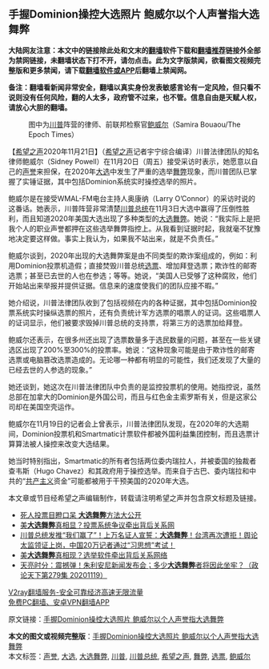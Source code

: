  <h2>手握Dominion操控大选照片 鲍威尔以个人声誉指大选舞弊</h2> <p class="notice"><b>大陆网友注意：本文中的链接除此处和文末的<a href="https://github.com/bannedbook/fanqiang" >翻墙</a>软件下载和<a href="https://github.com/killgcd/justmysocks/blob/master/README.md">翻墙推荐</a>链接外全部为禁网链接，未翻墙状态下打不开，请勿点击。此为文字版禁闻，欲看图文视频完整版和更多禁闻，请下载<a href="https://github.com/bannedbook/fanqiang">翻墙软件或APP</a>后翻墙上禁闻网。</p><p>备注：翻墙看新闻非常安全，翻墙以真实身份发表敏感言论有一定风险，但只看不说则没有任何风险，翻的人太多，政府管不过来，也不管。信息自由是天赋人权，请放心大胆的翻墙。</b></p>  <div class="entry"> <figure><figcaption>图中为<a href="https://www.bannedbook.org/bnews/tag/%e5%b7%9d%e6%99%ae/" class="st_tag internal_tag" rel="tag" title="标签 川普 下的日志">川普</a>阵营的律师、前联邦检察官<a href="https://www.bannedbook.org/bnews/tag/%e9%b2%8d%e5%a8%81%e5%b0%94/" class="st_tag internal_tag" rel="tag" title="标签 鲍威尔 下的日志">鲍威尔</a>（Samira Bouaou/The Epoch Times）</figcaption></figure> <p>【<span class='wp_keywordlink_affiliate'><a href="https://www.soundofhope.org" title="希望之声" target="_blank">希望之声</a></span>2020年11月21日】（<a href="https://www.bannedbook.org/bnews/tag/%e5%b8%8c%e6%9c%9b%e4%b9%8b%e5%a3%b0/" class="st_tag internal_tag" rel="tag" title="标签 希望之声 下的日志">希望之声</a>记者宇宁综合编译）川普法律团队的知名律师鲍威尔（Sidney Powell）在11月20日（周五）接受采访时表示，她愿意以自己的<a href="https://www.bannedbook.org/bnews/tag/%E5%A3%B0%E8%AA%89/" class="st_tag internal_tag" rel="tag" title="标签 声誉 下的日志">声誉</a>来担保，在2020年<a href="https://www.bannedbook.org/bnews/tag/%e5%a4%a7%e9%80%89/" class="st_tag internal_tag" rel="tag" title="标签 大选 下的日志">大选</a>中发生了严重的选举<a href="https://www.bannedbook.org/bnews/tag/%E8%88%9E%E5%BC%8A/" class="st_tag internal_tag" rel="tag" title="标签 舞弊 下的日志">舞弊</a>现象，而川普团队已掌握了实锤证据，其中包括Dominion系统实时操控选举的照片。</p> <p>鲍威尔是在接受WMAL-FM电台主持人奥康纳（Larry O’Connor）的采访时说的这番话。她表示，川普阵营非常清楚<a href="https://www.bannedbook.org/bnews/tag/%E5%B7%9D%E6%99%AE%E6%80%BB%E7%BB%9F/" class="st_tag internal_tag" rel="tag" title="标签 川普总统 下的日志">川普总统</a>在11月3日大选中赢得了压倒性胜利，而且知道2020年美国大选出现了多种类型的<a href="https://www.bannedbook.org/bnews/tag/%E5%A4%A7%E9%80%89%E8%88%9E%E5%BC%8A/" class="st_tag internal_tag" rel="tag" title="标签 大选舞弊 下的日志">大选舞弊</a>。她说：“我实际上是把我个人的职业声誉都押在这些选举舞弊指控上。从我看到证据时起，我就毫不犹豫地决定要这样做。事实上我认为，如果我不站出来，就是不负责任。”</p> <p>鲍威尔谈到，2020年出现的大选舞弊案是由不同类型的欺诈案组成的，例如：利用Dominion投票机造假；直接焚毁川普总统<a href="https://www.bannedbook.org/bnews/tag/%E9%80%89%E7%A5%A8/" class="st_tag internal_tag" rel="tag" title="标签 选票 下的日志">选票</a>、增加拜登选票；欺诈性的邮寄选票；甚至已去世的人也在参选；等等。她说，“美国人已受够了这种腐败，他们开始站出来举报并提供证据。信息来的速度使我们的团队应接不暇。”</p>  <p>她介绍说，川普法律团队收到了包括视频在内的各种证据，其中包括Dominion投票系统实时操纵选票的照片，还有负责统计军方选票的唱票人的证词。这些唱票人的证词显示，他们被要求毁掉川普总统的支持票，将第三方的选票加给拜登。</p> <p>鲍威尔还表示，在很多州还出现了选票数量多于选民数量的问题，甚至在一些关键选区出现了200%至300%的投票率。她说：“这种现象可能是由于欺诈性的邮寄选票或电脑篡改选票造成的。无论哪一种都有明显的可能性，我们还发现了大量的已经去世的人参选的现象。”</p> <p>她还谈到，她这次在川普法律团队中负责的是监控投票机的使用。她指控说，虽然总部在加拿大的Dominion是外国公司，而且与红色金主索罗斯有关，但是这家公司却在美国空壳运作。</p>  <p>鲍威尔在11月19日的记者会上曾表示，川普法律团队发现，在2020年的大选期间，Dominion投票机和Smartmatic计票软件都被外国利益集团控制，而且选票计算算法被人操控来改变大选结果。</p> <p>她当时特别指出，Smartmatic的所有者包括两位委内瑞拉人，并被委国的独裁者查韦斯（Hugo Chavez）和其政府用于操控选举。而来自于古巴、委内瑞拉和中共的“<span class='wp_keywordlink'><a href="https://www.bannedbook.org/forum2/topic6177.html" title="《共产主义的终极目的》" target="_blank">共产主义</a></span>资金”可能都被用于干预美国的2020年大选。</p> <p>本文章或节目经希望之声编辑制作，转载请注明希望之声并包含原文标题及链接。</p>  <ul class='op-related-articles' title='相关阅读'> <li><a href='https://www.bannedbook.org/bnews/bannedvideo/20201120/1434212.html' target='_blank'>死人投票目瞪口呆 <b>大选舞弊</b>方法大公开</a></li> <li><a href='https://www.bannedbook.org/bnews/bannedvideo/20201120/1434111.html' target='_blank'>美<b>大选舞弊</b>真相显？投票系统争议牵出背后关系网</a></li> <li><a href='https://www.bannedbook.org/bnews/bannedvideo/20201111/1434070.html' target='_blank'>川普总统发推“我们赢了”！上万名证人宣誓：<b>大选舞弊</b>！台湾再次遭拒！舆论太监领证上岗，中国20万记者通过“习思想”考试！</a></li> <li><a href='https://www.bannedbook.org/bnews/taiwannews/20201120/1434019.html' target='_blank'>美<b>大选舞弊</b>真相现？选举软件牵出背后关系网络</a></li> <li><a href='https://www.bannedbook.org/bnews/cbnews/20201120/1433937.html' target='_blank'>天亮时分：震撼弹！朱利安尼新闻发布会；多少<b>大选舞弊</b>者将因此坐牢？（政论天下第279集 20201119）</a></li> </ul> <p class="texttj"> <a href="https://www.bannedbook.org/forum23/topic22702.html" target="_blank">V2ray翻墙服务-安全可靠经济高速无限流量</a><br/> <a href="https://github.com/bannedbook/fanqiang/wiki/%E7%A6%81%E9%97%BB%E7%BD%91%E5%AE%89%E5%8D%93%E7%BF%BB%E5%A2%99%E6%96%B0%E9%97%BBAPP" target="_blank">免费PC翻墙、安卓VPN翻墙APP</a></p><p>原文链接：<a class="src_link"  href="https://www.soundofhope.org/post/445447" target="_blank">手握Dominion操控大选照片 鲍威尔以个人声誉指大选舞弊</a></p><a name='sharetosocial'></a>       <div><b>本文的图文或视频完整版</b>：<a href='https://www.bannedbook.org/bnews/comments/20201122/1434993.html'>手握Dominion操控大选照片 鲍威尔以个人声誉指大选舞弊</a></div>  </div><!--END ENTRY--> <div class="postfooter"> <div>本文标签：<a href="https://www.bannedbook.org/bnews/tag/%E5%A3%B0%E8%AA%89/" rel="tag">声誉</a>, <a href="https://www.bannedbook.org/bnews/tag/%e5%a4%a7%e9%80%89/" rel="tag">大选</a>, <a href="https://www.bannedbook.org/bnews/tag/%E5%A4%A7%E9%80%89%E8%88%9E%E5%BC%8A/" rel="tag">大选舞弊</a>, <a href="https://www.bannedbook.org/bnews/tag/%e5%b7%9d%e6%99%ae/" rel="tag">川普</a>, <a href="https://www.bannedbook.org/bnews/tag/%E5%B7%9D%E6%99%AE%E6%80%BB%E7%BB%9F/" rel="tag">川普总统</a>, <a href="https://www.bannedbook.org/bnews/tag/%e5%b8%8c%e6%9c%9b%e4%b9%8b%e5%a3%b0/" rel="tag">希望之声</a>, <a href="https://www.bannedbook.org/bnews/tag/%E8%88%9E%E5%BC%8A/" rel="tag">舞弊</a>, <a href="https://www.bannedbook.org/bnews/tag/%E9%80%89%E7%A5%A8/" rel="tag">选票</a>, <a href="https://www.bannedbook.org/bnews/tag/%e9%b2%8d%e5%a8%81%e5%b0%94/" rel="tag">鲍威尔</a></div>  </div><!--END POSTFOOTER--> 